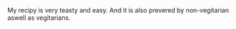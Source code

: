 My recipy is very teasty and easy. And it is also prevered by non-vegitarian aswell as vegitarians.  